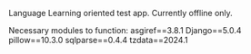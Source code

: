 Language Learning oriented test app. Currently offline only.

Necessary modules to function:
asgiref==3.8.1
Django==5.0.4
pillow==10.3.0
sqlparse==0.4.4
tzdata==2024.1
